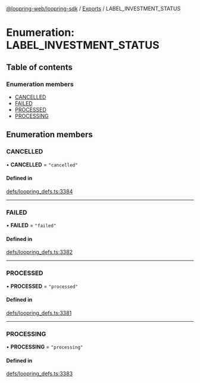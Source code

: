 [@loopring-web/loopring-sdk](../README.md) / [Exports](../modules.md) / LABEL\_INVESTMENT\_STATUS

# Enumeration: LABEL\_INVESTMENT\_STATUS

## Table of contents

### Enumeration members

- [CANCELLED](LABEL_INVESTMENT_STATUS.md#cancelled)
- [FAILED](LABEL_INVESTMENT_STATUS.md#failed)
- [PROCESSED](LABEL_INVESTMENT_STATUS.md#processed)
- [PROCESSING](LABEL_INVESTMENT_STATUS.md#processing)

## Enumeration members

### CANCELLED

• **CANCELLED** = `"cancelled"`

#### Defined in

[defs/loopring_defs.ts:3384](https://github.com/Loopring/loopring_sdk/blob/24fdf4c/src/defs/loopring_defs.ts#L3384)

___

### FAILED

• **FAILED** = `"failed"`

#### Defined in

[defs/loopring_defs.ts:3382](https://github.com/Loopring/loopring_sdk/blob/24fdf4c/src/defs/loopring_defs.ts#L3382)

___

### PROCESSED

• **PROCESSED** = `"processed"`

#### Defined in

[defs/loopring_defs.ts:3381](https://github.com/Loopring/loopring_sdk/blob/24fdf4c/src/defs/loopring_defs.ts#L3381)

___

### PROCESSING

• **PROCESSING** = `"processing"`

#### Defined in

[defs/loopring_defs.ts:3383](https://github.com/Loopring/loopring_sdk/blob/24fdf4c/src/defs/loopring_defs.ts#L3383)
